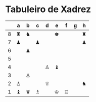 # Tabuleiro de Xadrez

|   | a | b | c | d | e | f | g | h |
|---|---|---|---|---|---|---|---|---|
| 8 | ♜ | ♞ |   |   | ♚ |   |   | ♜ |
| 7 | ♟ |   | ♟ |   |   |   |   | ♟ |
| 6 |   | ♟ |   |   |   |   |   |   |
| 5 |   |   |   |   |   |   |   |   |
| 4 |   |   |   | ♙ | ♝ |   |   |   |
| 3 |   | ♙ |   |   |   |   |   |   |
| 2 | ♙ |   |   | ♕ |   |   |   | ♞ |
| 1 | ♝ | ♛ | ♗ |   | ♔ | ♖ |   |   |
